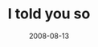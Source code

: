 ---
layout: base.njk
title : 'I told you so' 
view_title : 'I told you so' 
year : '2008' 
date : '2008-08-13' 
img_file : '/drawing/itoldyouso.jpg' 
html_file : 'itoldyouso' 
next_html : 'whyaretheresomanyvoices.html' 
year_order : '361' 
permalink : "title/{{html_file}}.html"
---